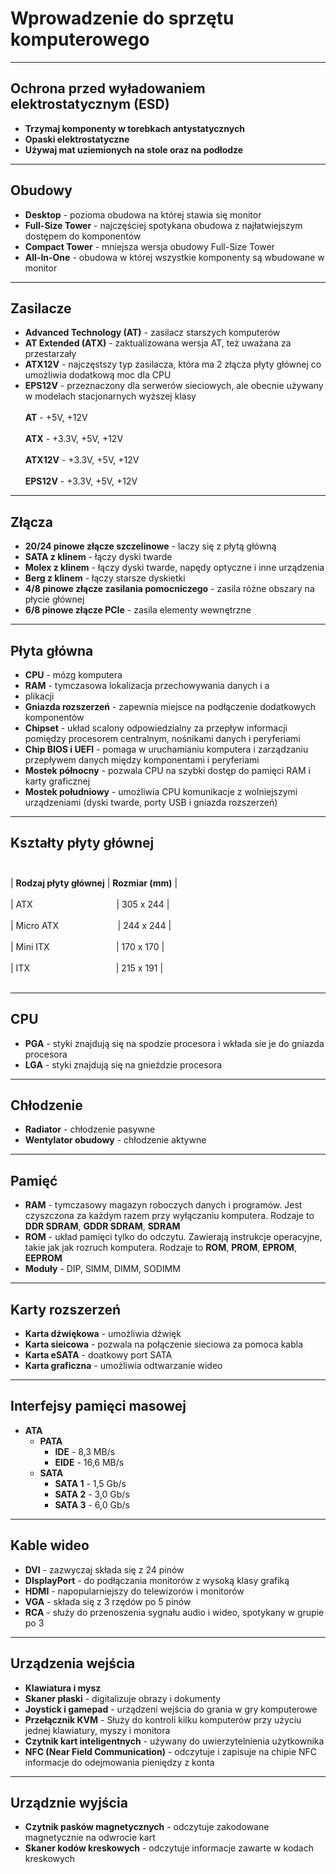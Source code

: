 # Wprowadzenie do sprzętu komputerowego
___
## Ochrona przed wyładowaniem elektrostatycznym (ESD)
- **Trzymaj komponenty w torebkach antystatycznych**
- **Opaski elektrostatyczne**
- **Używaj mat uziemionych na stole oraz na podłodze**
___
## Obudowy
- **Desktop** - pozioma obudowa na której stawia się monitor
- **Full-Size Tower** - najczęściej spotykana obudowa z najłatwiejszym dostępem do komponentów
- **Compact Tower** - mniejsza wersja obudowy Full-Size Tower
- **All-In-One** - obudowa w której wszystkie komponenty są wbudowane w monitor
___
## Zasilacze
- **Advanced Technology (AT)** - zasilacz starszych komputerów
- **AT Extended (ATX)** - zaktualizowana wersja AT, też uważana za przestarzały
- **ATX12V** - najczęstszy typ zasilacza, która ma 2 złącza płyty głównej co umożliwia dodatkową moc dla CPU
- **EPS12V** - przeznaczony dla serwerów sieciowych, ale obecnie używany w modelach stacjonarnych wyższej klasy <br></br>
**AT** - +5V, +12V <br></br>
**ATX** - +3.3V, +5V, +12V <br></br>
**ATX12V** - +3.3V, +5V, +12V <br></br>
**EPS12V** - +3.3V, +5V, +12V
___
## Złącza
- **20/24 pinowe złącze szczelinowe** - laczy się z płytą główną
- **SATA z klinem** - łączy dyski twarde
- **Molex z klinem** - łączy dyski twarde, napędy optyczne i inne urządzenia
- **Berg z klinem** - łączy starsze dyskietki
- **4/8 pinowe złącze zasilania pomocniczego** - zasila różne obszary na płycie głównej
- **6/8 pinowe złącze PCIe** - zasila elementy wewnętrzne
___
## Płyta główna
- **CPU** - mózg komputera
- **RAM** - tymczasowa lokalizacja przechowywania danych i a
- plikacji
- **Gniazda rozszerzeń** - zapewnia miejsce na podłączenie dodatkowych komponentów
- **Chipset** - układ scalony odpowiedzialny za przepływ informacji pomiędzy procesorem centralnym, nośnikami danych i peryferiami
- **Chip BIOS i UEFI** - pomaga w uruchamianiu komputera i zarządzaniu przepływem danych między komponentami i peryferiami
- **Mostek północny** - pozwala CPU na szybki dostęp do pamięci RAM i karty graficznej
- **Mostek południowy** - umożliwia CPU komunikacje z wolniejszymi urządzeniami (dyski twarde, porty USB i gniazda rozszerzeń)
___
## Kształty płyty głównej <br></br>
| **Rodzaj płyty głównej** | **Rozmiar (mm)**     | <br></br>
| ATX           &nbsp;&nbsp;&nbsp;&nbsp;&nbsp;&nbsp;&nbsp;&nbsp;&nbsp;&nbsp;&nbsp;&nbsp;&nbsp;&nbsp;&nbsp;&nbsp;&nbsp;&nbsp;&nbsp;&nbsp;&nbsp;&nbsp;&nbsp;&nbsp;&nbsp;&nbsp;&nbsp;&nbsp;&nbsp;&nbsp;&nbsp;&nbsp;           | 305 x 244            | <br></br>
| Micro ATX     &nbsp;&nbsp;&nbsp;&nbsp;&nbsp;&nbsp;&nbsp;&nbsp;&nbsp;&nbsp;&nbsp;&nbsp;&nbsp;&nbsp;&nbsp;&nbsp;&nbsp;&nbsp;&nbsp;&nbsp;&nbsp;&nbsp;     | 244 x 244            | <br></br>
| Mini ITX     &nbsp;&nbsp;&nbsp;&nbsp;&nbsp;&nbsp;&nbsp;&nbsp;&nbsp;&nbsp;&nbsp;&nbsp;&nbsp;&nbsp;&nbsp;&nbsp;&nbsp;&nbsp;&nbsp;&nbsp;&nbsp;&nbsp;&nbsp;&nbsp;&nbsp;    | 170 x 170            | <br></br>
| ITX           &nbsp;&nbsp;&nbsp;&nbsp;&nbsp;&nbsp;&nbsp;&nbsp;&nbsp;&nbsp;&nbsp;&nbsp;&nbsp;&nbsp;&nbsp;&nbsp;&nbsp;&nbsp;&nbsp;&nbsp;&nbsp;&nbsp;&nbsp;&nbsp;&nbsp;&nbsp;&nbsp;&nbsp;&nbsp;&nbsp;&nbsp;&nbsp;&nbsp;       | 215 x 191            | <br></br>
___
## CPU
- **PGA** - styki znajdują się na spodzie procesora i wkłada sie je do gniazda procesora
- **LGA** - styki znajdują się na gnieździe procesora
___
## Chłodzenie
- **Radiator** - chłodzenie pasywne
- **Wentylator obudowy** - chłodzenie aktywne
___
## Pamięć
- **RAM** - tymczasowy magazyn roboczych danych i programów. Jest czyszczona za każdym razem przy wyłączaniu komputera. Rodzaje to **DDR SDRAM**, **GDDR SDRAM**, **SDRAM**
- **ROM** - układ pamięci tylko do odczytu. Zawierają instrukcje operacyjne, takie jak jak rozruch komputera. Rodzaje to **ROM**, **PROM**, **EPROM**, **EEPROM**
- **Moduły** - DIP, SIMM, DIMM, SODIMM
___
## Karty rozszerzeń 
- **Karta dźwiękowa** - umożliwia dźwięk
- **Karta sieicowa** -  pozwala na połączenie sieciowa za pomoca kabla
- **Karta eSATA** - doatkowy port SATA
- **Karta graficzna** - umożliwia odtwarzanie wideo
___
## Interfejsy pamięci masowej
- **ATA**
  - **PATA**
    - **IDE** - 8,3 MB/s
    - **EIDE** - 16,6 MB/s
  - **SATA**
    - **SATA 1** - 1,5 Gb/s
    - **SATA 2** - 3,0 Gb/s
    - **SATA 3** - 6,0 Gb/s
___
## Kable wideo
- **DVI** - zazwyczaj składa się z 24 pinów
- **DIsplayPort** - do podłączania monitorów z wysoką klasy grafiką
- **HDMI** - napopularniejszy do telewizorów i monitorów
- **VGA** - składa się z 3 rzędów po 5 pinów
- **RCA** - służy do przenoszenia sygnału audio i wideo, spotykany w grupie po 3
___
## Urządzenia wejścia
- **Klawiatura i mysz**
- **Skaner płaski** - digitalizuje obrazy i dokumenty
- **Joystick i gamepad** - urządzeni wejścia do grania w gry komputerowe
- **Przełącznik KVM** - Służy do kontroli kilku komputerów przy użyciu jednej klawiatury, myszy i monitora
- **Czytnik kart inteligentnych** - używany do uwierzytelnienia użytkownika
- **NFC (Near Field Communication)** - odczytuje i zapisuje na chipie NFC informacje do odejmowania pieniędzy z konta
___
## Urządznie wyjścia
- **Czytnik pasków magnetycznych** - odczytuje zakodowane magnetycznie na odwrocie kart
- **Skaner kodów kreskowych** - odczytuje informacje zawarte w kodach kreskowych

